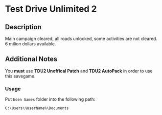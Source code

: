 # Test Drive Unlimited 2

## Description

Main campaign cleared, all roads unlocked, some activities are not cleared. 6 milion dollars available.

## Additional Notes

You **must** use **TDU2 Unoffical Patch** and **TDU2 AutoPack** in order to use this savegame.

### Usage

Put `Eden Games` folder into the following path:

```
C:\Users\%UserName%\Documents
```